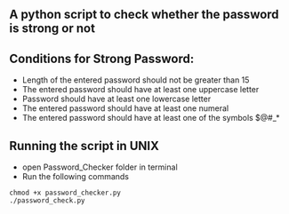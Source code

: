 ## A python script to check whether the password is strong or not

## Conditions for Strong Password:

- Length of the entered password should not be greater than 15
- The entered password should have at least one uppercase letter
- Password should have at least one lowercase letter
- The entered password should have at least one numeral
- The entered password should have at least one of the symbols $@#_*

## Running the script in UNIX
- open Password_Checker folder in terminal
- Run the following commands

```
chmod +x password_checker.py
./password_check.py

```



